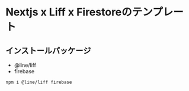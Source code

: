 # Nextjs x Liff x Firestoreのテンプレート

## インストールパッケージ
* @line/liff
* firebase
```
npm i @line/liff firebase
```